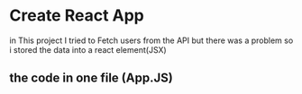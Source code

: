 # Create React App

in This project I tried to Fetch users from the API but there was a problem so i stored the data into a react element(JSX)

## the code in one file (App.JS)

